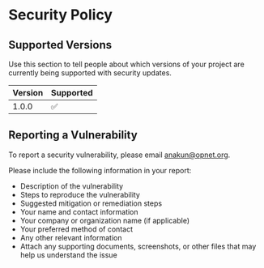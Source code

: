 # Security Policy

## Supported Versions

Use this section to tell people about which versions of your project are
currently being supported with security updates.

| Version | Supported          |
|---------|--------------------|
| 1.0.0   | :white_check_mark: |

## Reporting a Vulnerability

To report a security vulnerability, please email [anakun@opnet.org](mailto:anakun@opnet.org).

Please include the following information in your report:

- Description of the vulnerability
- Steps to reproduce the vulnerability
- Suggested mitigation or remediation steps
- Your name and contact information
- Your company or organization name (if applicable)
- Your preferred method of contact
- Any other relevant information
- Attach any supporting documents, screenshots, or other files that may help us understand the issue
